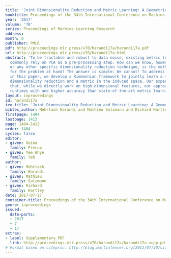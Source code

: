 ```yaml
---
title: 'Joint Dimensionality Reduction and Metric Learning: A Geometric Take'
booktitle: Proceedings of the 34th International Conference on Machine Learning
year: '2017'
volume: '70'
series: Proceedings of Machine Learning Research
address: 
month: 0
publisher: PMLR
pdf: http://proceedings.mlr.press/v70/harandi17a/harandi17a.pdf
url: http://proceedings.mlr.press/v70/harandi17a.html
abstract: 'To be tractable and robust to data noise, existing metric learning algorithms
  commonly rely on PCA as a pre-processing step. How can we know, however, that PCA,
  or any other specific dimensionality reduction technique, is the method of choice
  for the problem at hand? The answer is simple: We cannot! To address this issue,
  in this paper, we develop a Riemannian framework to jointly learn a mapping performing
  dimensionality reduction and a metric in the induced space. Our experiments evidence
  that, while we directly work on high-dimensional features, our approach yields competitive
  runtimes with and higher accuracy than state-of-the-art metric learning algorithms.'
layout: inproceedings
id: harandi17a
tex_title: 'Joint Dimensionality Reduction and Metric Learning: A Geometric Take'
bibtex_author: Mehrtash Harandi and Mathieu Salzmann and Richard Hartley
firstpage: 1404
lastpage: 1413
page: 1404-1413
order: 1404
cycles: false
editor:
- given: Doina
  family: Precup
- given: Yee Whye
  family: Teh
author:
- given: Mehrtash
  family: Harandi
- given: Mathieu
  family: Salzmann
- given: Richard
  family: Hartley
date: 2017-07-17
container-title: Proceedings of the 34th International Conference on Machine Learning
genre: inproceedings
issued:
  date-parts:
  - 2017
  - 7
  - 17
extras:
- label: Supplementary PDF
  link: http://proceedings.mlr.press/v70/harandi17a/harandi17a-supp.pdf
# Format based on citeproc: http://blog.martinfenner.org/2013/07/30/citeproc-yaml-for-bibliographies/
---
```

